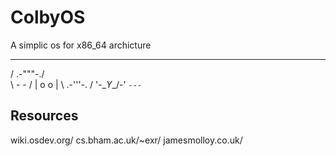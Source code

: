 # ColbyOS
A simplic os for x86_64 archicture


 __         __
/  \.-"""-./  \
\    -   -    /
 |   o   o   |
 \  .-'''-.  /
  '-\__Y__/-'
     `---`
     
 ## Resources
 wiki.osdev.org/
 cs.bham.ac.uk/~exr/
 jamesmolloy.co.uk/
